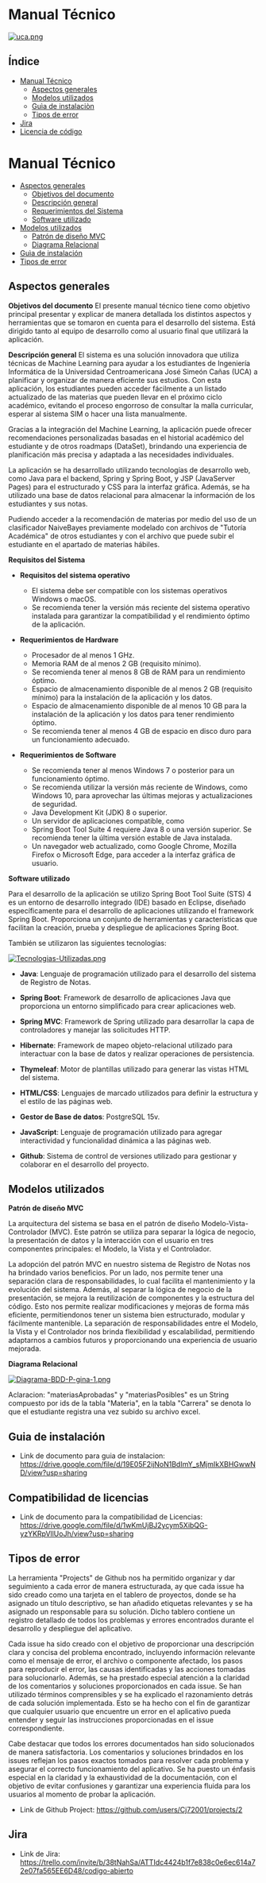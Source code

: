 # Manual Técnico
[![uca.png](https://i.postimg.cc/44tV6yRT/uca.png)](https://postimg.cc/HjYrHpLS)

## Índice
 - [Manual Técnico](#Manualtécnico)
	- [Aspectos generales](#Aspectosgenerales)
 	-  [Modelos utilizados](#modelosutilizados) 
	-  [Guìa de instalaciòn](#guia)
	- [Tipos de error](#error1)
 - [Jira](#Jira) 
-  [Licencia de código](#Licencia) 


# Manual Técnico <a name="Manualtécnico"></a>

- [Aspectos generales](#Aspectosgenerales) 
	- [Objetivos del documento](#objetivos)
	- [Descripción general](#desc)
	- [Requerimientos del Sistema](#req)
	- [Software utilizado](#soft)
 - [Modelos utilizados](#modelosutilizados) 
	 - [Patrón de diseño MVC](#mvc)
	 - [Diagrama Relacional](#diagrama)
- [Guìa de instalación](#guia) 
- [Tipos de error](#error1)
 
 ## Aspectos generales 
 <a name="Aspectosgenerales"></a>
 
**Objetivos del documento**  <a name="objetivos"></a>
El presente manual técnico tiene como objetivo principal presentar y explicar de manera detallada los distintos aspectos y herramientas que se tomaron en cuenta para el desarrollo del sistema. Está dirigido tanto al equipo de desarrollo como al usuario final que utilizará la aplicación.

**Descripción general**  <a name="desc"></a>
El sistema es una solución innovadora que utiliza técnicas de Machine Learning para ayudar a los estudiantes de Ingeniería Informática de la Universidad Centroamericana José Simeón Cañas (UCA) a planificar y organizar de manera eficiente sus estudios. Con esta aplicación, los estudiantes pueden acceder fácilmente a un listado actualizado de las materias que pueden llevar en el próximo ciclo académico, evitando el proceso engorroso de consultar la malla curricular, esperar al sistema SIM o hacer una lista manualmente.

Gracias a la integración del Machine Learning, la aplicación puede ofrecer recomendaciones personalizadas basadas en el historial académico del estudiante y de otros roadmaps (DataSet), brindando una experiencia de planificación más precisa y adaptada a las necesidades individuales.
  
La aplicación se ha desarrollado utilizando tecnologías de desarrollo web, como Java para el backend, Spring y Spring Boot, y JSP (JavaServer Pages) para el estructurado y CSS para la interfaz gráfica. Además, se ha utilizado una base de datos relacional para almacenar la información de los estudiantes y sus notas.

Pudiendo acceder a la recomendación de materias por medio del uso de un clasificador NaiveBayes previamente modelado con archivos de "Tutoría Académica" de otros estudiantes y con el archivo que puede subir el estudiante en el apartado de materias hábiles.


**Requisitos del Sistema**  <a name="req"></a>

* **Requisitos del sistema operativo**
  - El sistema debe ser compatible con los sistemas operativos Windows o macOS.
  - Se recomienda tener la versión más reciente del sistema operativo instalada para garantizar la compatibilidad y el rendimiento óptimo de la aplicación.
  
* **Requerimientos de Hardware**
  - Procesador de al menos 1 GHz.
  - Memoria RAM de al menos 2 GB (requisito mínimo).
  - Se recomienda tener al menos 8 GB de RAM para un rendimiento óptimo.
  - Espacio de almacenamiento disponible de al menos 2 GB (requisito mínimo) para la instalación de la aplicación y los datos.
  - Espacio de almacenamiento disponible de al menos 10 GB para la instalación de la aplicación y los datos para tener rendimiento óptimo.
  - Se recomienda tener al menos 4 GB de espacio en disco duro para un funcionamiento adecuado.
  
* **Requerimientos de Software**
  - Se recomienda tener al menos Windows 7 o posterior para un funcionamiento óptimo.
  - Se recomienda utilizar la versión más reciente de Windows, como Windows 10, para aprovechar las últimas mejoras y actualizaciones de seguridad.
  - Java Development Kit (JDK) 8 o superior.
  - Un servidor de aplicaciones compatible, como 
  - Spring Boot Tool Suite 4 requiere Java 8 o una versión superior. Se recomienda tener la última versión estable de Java instalada.
  - Un navegador web actualizado, como Google Chrome, Mozilla Firefox o Microsoft Edge, para acceder a la interfaz gráfica de usuario.

 **Software utilizado** <a name="soft"></a>
 
  Para el desarrollo de la aplicación se utilizo Spring Boot Tool Suite (STS) 4 es un entorno de desarrollo integrado (IDE) basado en Eclipse, diseñado específicamente para el desarrollo de aplicaciones utilizando el framework Spring Boot. Proporciona un conjunto de herramientas y características que facilitan la creación, prueba y despliegue de aplicaciones Spring Boot.

También se utilizaron las siguientes tecnologías:

[![Tecnologias-Utilizadas.png](https://i.postimg.cc/R0HVk3RS/Tecnologias-Utilizadas.png)](https://postimg.cc/DW7TswHH)

 - **Java**: Lenguaje de programación utilizado para el desarrollo del sistema de Registro de Notas.

- **Spring Boot**: Framework de desarrollo de aplicaciones Java que proporciona un entorno simplificado para crear aplicaciones web.

- **Spring MVC**: Framework de Spring utilizado para desarrollar la capa de controladores y manejar las solicitudes HTTP.

- **Hibernate**: Framework de mapeo objeto-relacional utilizado para interactuar con la base de datos y realizar operaciones de persistencia.

- **Thymeleaf**: Motor de plantillas utilizado para generar las vistas HTML del sistema.

- **HTML/CSS**: Lenguajes de marcado utilizados para definir la estructura y el estilo de las páginas web.
  
- **Gestor de Base de datos**: PostgreSQL 15v.

- **JavaScript**: Lenguaje de programación utilizado para agregar interactividad y funcionalidad dinámica a las páginas web.

- **Github**: Sistema de control de versiones utilizado para gestionar y colaborar en el desarrollo del proyecto.

## Modelos utilizados <a name="modelosutilizados"></a>

**Patrón de diseño MVC**  <a name="mvc"></a>

La arquitectura del sistema se basa en el patrón de diseño Modelo-Vista-Controlador (MVC). Este patrón se utiliza para separar la lógica de negocio, la presentación de datos y la interacción con el usuario en tres componentes principales: el Modelo, la Vista y el Controlador.

La adopción del patrón MVC en nuestro sistema de Registro de Notas nos ha brindado varios beneficios. 
Por un lado, nos permite tener una separación clara de responsabilidades, lo cual facilita el mantenimiento y la evolución del sistema. Además, al separar la lógica de negocio de la presentación, se mejora la reutilización de componentes y la estructura del código. Esto nos permite realizar modificaciones y mejoras de forma más eficiente, permitiendonos tener un sistema bien estructurado, modular y fácilmente mantenible. La separación de responsabilidades entre el Modelo, la Vista y el Controlador nos brinda flexibilidad y escalabilidad, permitiendo adaptarnos a cambios futuros y proporcionando una experiencia de usuario mejorada.



 **Diagrama Relacional**  <a name="diagrama"></a>
 
[![Diagrama-BDD-P-gina-1.png](https://i.postimg.cc/vHMsgz9C/Diagrama-BDD-P-gina-1.png)](https://postimg.cc/4n8MjpW1)

Aclaracion: "materiasAprobadas" y "materiasPosibles" es un String compuesto por ids de la tabla "Materia", en la tabla "Carrera" se denota lo que el estudiante registra una vez subido su archivo excel.
## Guia de instalación 
<a name="guia"></a>
- Link de documento para guia de instalacion: https://drive.google.com/file/d/19E05F2ijNoN1BdImY_sMjmIkXBHGwwND/view?usp=sharing


## Compatibilidad de licencias

- Link de documento para la compatibilidad de Licencias: https://drive.google.com/file/d/1wKmUjBJ2ycym5XibQG-yzYKRpVllUoJh/view?usp=sharing

## **Tipos de error**  <a name="error1"></a>

La herramienta "Projects" de Github nos ha permitido organizar y dar seguimiento a cada error de manera estructurada, ay que cada  issue ha sido creado como una tarjeta en el tablero de proyectos, donde se ha asignado un título descriptivo, se han añadido etiquetas relevantes y se ha asignado un responsable para su solución.
Dicho tablero contiene un registro detallado de todos los problemas y errores encontrados durante el desarrollo y despliegue del aplicativo.

Cada issue ha sido creado con el objetivo de proporcionar una descripción clara y concisa del problema encontrado, incluyendo información relevante como el mensaje de error, el archivo o componente afectado, los pasos para reproducir el error, las causas identificadas y las acciones tomadas para solucionarlo. Además, se ha prestado especial atención a la claridad de los comentarios y soluciones proporcionados en cada issue. Se han utilizado términos comprensibles y se ha explicado el razonamiento detrás de cada solución implementada. Esto se ha hecho con el fin de garantizar que cualquier usuario que encuentre un error en el aplicativo pueda entender y seguir las instrucciones proporcionadas en el issue correspondiente.

Cabe destacar que todos los errores documentados han sido solucionados de manera satisfactoria. Los comentarios y soluciones brindados en los issues reflejan los pasos exactos tomados para resolver cada problema y asegurar el correcto funcionamiento del aplicativo. Se ha puesto un énfasis especial en la claridad y la exhaustividad de la documentación, con el objetivo de evitar confusiones y garantizar una experiencia fluida para los usuarios al momento de probar la aplicación.

- Link de Github Project: https://github.com/users/Cj72001/projects/2


 ## Jira 
 <a name="Jira"></a>
- Link de Jira: https://trello.com/invite/b/38tNahSa/ATTIdc4424b1f7e838c0e6ec614a72e07fa565EE6D48/codigo-abierto
 

